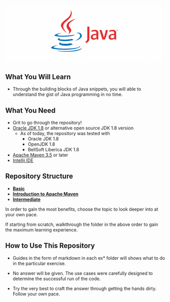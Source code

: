 <p align="center">
  <img src="java-core/src/main/java/ai/certifai/maven/metadata/java.png">
</p> 

## What You Will Learn
- Through the building blocks of Java snippets, you will able to understand the gist of Java programming in no time.

## What You Need 
- Grit to go through the repository!
- [Oracle JDK 1.8](https://www.oracle.com/java/technologies/javase/javase-jdk8-downloads.html) or alternative open source JDK 1.8 version
  - As of today, the repository was tested with 
    - Oracle JDK 1.8
    - OpenJDK 1.8 
    - BellSoft Liberica JDK 1.8
- [Apache Maven 3.5](https://maven.apache.org/download.cgi) or later
- [Intellij IDE](https://www.jetbrains.com/idea/download/)  

## Repository Structure

- [**Basic**](https://github.com/CertifaiAI/learn-java-the-certifai-way/tree/master/java-core/src/main/java/ai/certifai/basic)
- [**Introduction to Apache Maven**](https://github.com/CertifaiAI/learn-java-the-certifai-way/tree/master/java-core/src/main/java/ai/certifai/maven)
- [**Intermediate**](https://github.com/CertifaiAI/learn-java-the-certifai-way/tree/master/java-core/src/main/java/ai/certifai/intermediate)

In order to gain the most benefits, choose the topic to look deeper into at your own pace.  

If starting from scratch, walkthrough the folder in the above order to gain the maximum learning experience. 

## How to Use This Repository

- Guides in the form of markdown in each ex* folder will shows what to do in the particular exercise.

- No answer will be given. The use cases were carefully designed to determine the successful run of the code.

- Try the very best to craft the answer through getting the hands dirty. Follow your own pace.  
